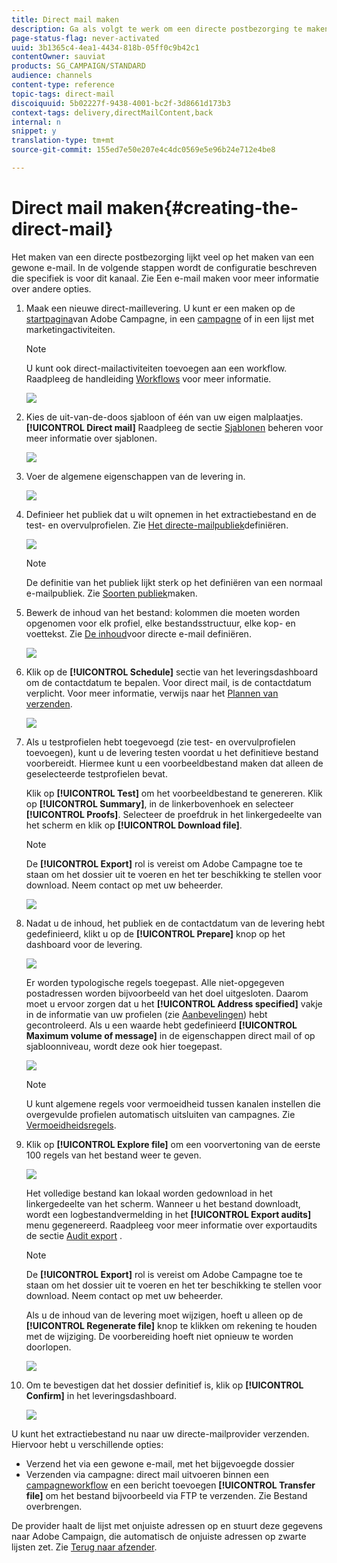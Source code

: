 ```yaml
---
title: Direct mail maken
description: Ga als volgt te werk om een directe postbezorging te maken in Adobe Campaign.
page-status-flag: never-activated
uuid: 3b1365c4-4ea1-4434-818b-05ff0c9b42c1
contentOwner: sauviat
products: SG_CAMPAIGN/STANDARD
audience: channels
content-type: reference
topic-tags: direct-mail
discoiquuid: 5b02227f-9438-4001-bc2f-3d8661d173b3
context-tags: delivery,directMailContent,back
internal: n
snippet: y
translation-type: tm+mt
source-git-commit: 155ed7e50e207e4c4dc0569e5e96b24e712e4be8

---
```



# Direct mail maken{#creating-the-direct-mail}

Het maken van een directe postbezorging lijkt veel op het maken van een gewone e-mail. In de volgende stappen wordt de configuratie beschreven die specifiek is voor dit kanaal. Zie Een e-mail [](../../channels/using/creating-an-email.md) maken voor meer informatie over andere opties.

1. Maak een nieuwe direct-maillevering. U kunt er een maken op de [startpagina](../../start/using/interface-description.md#home-page)van Adobe Campagne, in een [campagne](../../start/using/marketing-activities.md#creating-a-marketing-activity) of in een lijst met [](../../start/using/programs-and-campaigns.md#creating-a-campaign)marketingactiviteiten.

   >[!NOTE]
   >
   >U kunt ook direct-mailactiviteiten toevoegen aan een workflow. Raadpleeg de handleiding [Workflows](../../automating/using/direct-mail-delivery.md) voor meer informatie.

   ![](assets/direct_mail_1.png)

1. Kies de uit-van-de-doos sjabloon of één van uw eigen malplaatjes. **[!UICONTROL Direct mail]** Raadpleeg de sectie [Sjablonen](../../start/using/marketing-activity-templates.md) beheren voor meer informatie over sjablonen.

   ![](assets/direct_mail_2.png)

1. Voer de algemene eigenschappen van de levering in.

   ![](assets/direct_mail_3.png)

1. Definieer het publiek dat u wilt opnemen in het extractiebestand en de test- en overvulprofielen. Zie [Het directe-mailpubliek](../../channels/using/defining-the-direct-mail-audience.md)definiëren.

   ![](assets/direct_mail_4.png)

   >[!NOTE]
   >
   >De definitie van het publiek lijkt sterk op het definiëren van een normaal e-mailpubliek. Zie [Soorten publiek](../../audiences/using/creating-audiences.md)maken.

1. Bewerk de inhoud van het bestand: kolommen die moeten worden opgenomen voor elk profiel, elke bestandsstructuur, elke kop- en voettekst. Zie [De inhoud](../../channels/using/defining-the-direct-mail-content.md)voor directe e-mail definiëren.

   ![](assets/direct_mail_5.png)

1. Klik op de **[!UICONTROL Schedule]** sectie van het leveringsdashboard om de contactdatum te bepalen. Voor direct mail, is de contactdatum verplicht. Voor meer informatie, verwijs naar het [Plannen van verzenden](../../sending/using/about-scheduling-messages.md).

   ![](assets/direct_mail_8.png)

1. Als u testprofielen hebt toegevoegd (zie test- en overvulprofielen [](../../channels/using/defining-the-direct-mail-audience.md#adding-test-and-trap-profiles)toevoegen), kunt u de levering testen voordat u het definitieve bestand voorbereidt. Hiermee kunt u een voorbeeldbestand maken dat alleen de geselecteerde testprofielen bevat.

   Klik op **[!UICONTROL Test]** om het voorbeeldbestand te genereren. Klik op **[!UICONTROL Summary]**, in de linkerbovenhoek en selecteer **[!UICONTROL Proofs]**. Selecteer de proefdruk in het linkergedeelte van het scherm en klik op **[!UICONTROL Download file]**.

   >[!NOTE]
   >
   >De **[!UICONTROL Export]** rol is vereist om Adobe Campagne toe te staan om het dossier uit te voeren en het ter beschikking te stellen voor download. Neem contact op met uw beheerder.

   ![](assets/direct_mail_19.png)

1. Nadat u de inhoud, het publiek en de contactdatum van de levering hebt gedefinieerd, klikt u op de **[!UICONTROL Prepare]** knop op het dashboard voor de levering.

   ![](assets/direct_mail_16.png)

   Er worden typologische regels toegepast. Alle niet-opgegeven postadressen worden bijvoorbeeld van het doel uitgesloten. Daarom moet u ervoor zorgen dat u het **[!UICONTROL Address specified]** vakje in de informatie van uw profielen (zie [Aanbevelingen](../../channels/using/about-direct-mail.md#recommendations)) hebt gecontroleerd. Als u een waarde hebt gedefinieerd **[!UICONTROL Maximum volume of message]** in de eigenschappen direct mail of op sjabloonniveau, wordt deze ook hier toegepast.

   ![](assets/direct_mail_25.png)

   >[!NOTE]
   >
   >U kunt algemene regels voor vermoeidheid tussen kanalen instellen die overgevulde profielen automatisch uitsluiten van campagnes. Zie [Vermoeidheidsregels](../../sending/using/fatigue-rules.md).

1. Klik op **[!UICONTROL Explore file]** om een voorvertoning van de eerste 100 regels van het bestand weer te geven.

   ![](assets/direct_mail_18.png)

   Het volledige bestand kan lokaal worden gedownload in het linkergedeelte van het scherm. Wanneer u het bestand downloadt, wordt een logbestandvermelding in het **[!UICONTROL Export audits]** menu gegenereerd. Raadpleeg voor meer informatie over exportaudits de sectie [Audit export](../../administration/using/auditing-export-logs.md) .

   >[!NOTE]
   >
   >De **[!UICONTROL Export]** rol is vereist om Adobe Campagne toe te staan om het dossier uit te voeren en het ter beschikking te stellen voor download. Neem contact op met uw beheerder.

   Als u de inhoud van de levering moet wijzigen, hoeft u alleen op de **[!UICONTROL Regenerate file]** knop te klikken om rekening te houden met de wijziging. De voorbereiding hoeft niet opnieuw te worden doorlopen.

   ![](assets/direct_mail_21.png)

1. Om te bevestigen dat het dossier definitief is, klik op **[!UICONTROL Confirm]** in het leveringsdashboard.

   ![](assets/direct_mail_20.png)

U kunt het extractiebestand nu naar uw directe-mailprovider verzenden. Hiervoor hebt u verschillende opties:

* Verzend het via een gewone e-mail, met het bijgevoegde dossier
* Verzenden via campagne: direct mail uitvoeren binnen een [campagneworkflow](../../automating/using/direct-mail-delivery.md) en een bericht toevoegen **[!UICONTROL Transfer file]** om het bestand bijvoorbeeld via FTP te verzenden. Zie Bestand [](../../automating/using/transfer-file.md)overbrengen.

De provider haalt de lijst met onjuiste adressen op en stuurt deze gegevens naar Adobe Campaign, die automatisch de onjuiste adressen op zwarte lijsten zet. Zie [Terug naar afzender](../../channels/using/return-to-sender.md).
